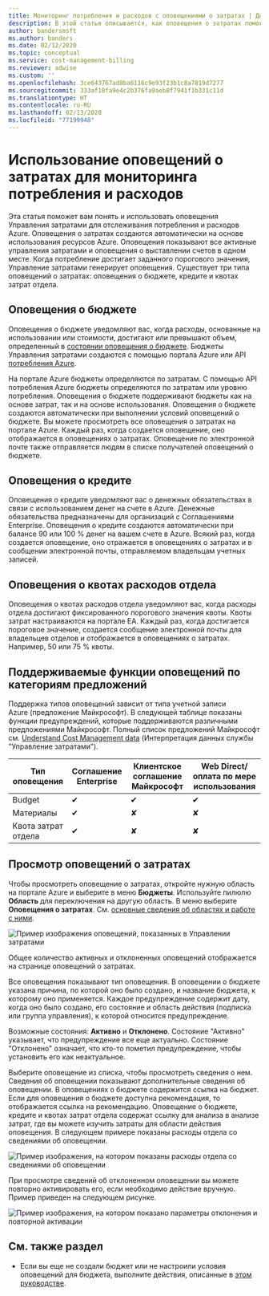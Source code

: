 ```yaml
---
title: Мониторинг потребления и расходов с оповещениями о затратах | Документация Майкрософт
description: В этой статье описывается, как оповещения о затратах помогают отслеживать потребление и расходы в Управлении затратами Azure.
author: bandersmsft
ms.author: banders
ms.date: 02/12/2020
ms.topic: conceptual
ms.service: cost-management-billing
ms.reviewer: adwise
ms.custom: ''
ms.openlocfilehash: 3ce643767ad8ba6116c9e93f23b1c8a7819d7277
ms.sourcegitcommit: 333af18fa9e4c2b376fa9aeb8f7941f1b331c11d
ms.translationtype: HT
ms.contentlocale: ru-RU
ms.lasthandoff: 02/13/2020
ms.locfileid: "77199948"
---
```

# <a name="use-cost-alerts-to-monitor-usage-and-spending"></a>Использование оповещений о затратах для мониторинга потребления и расходов

Эта статья поможет вам понять и использовать оповещения Управления затратами для отслеживания потребления и расходов Azure. Оповещения о затратах создаются автоматически на основе использования ресурсов Azure. Оповещения показывают все активные управления затратами и оповещения о выставлении счетов в одном месте. Когда потребление достигает заданного порогового значения, Управление затратами генерирует оповещения. Существует три типа оповещений о затратах: оповещения о бюджете, кредите и квотах затрат отдела.

## <a name="budget-alerts"></a>Оповещения о бюджете

Оповещения о бюджете уведомляют вас, когда расходы, основанные на использовании или стоимости, достигают или превышают объем, определенный в [состоянии оповещения о бюджете](tutorial-acm-create-budgets.md). Бюджеты Управления затратами создаются с помощью портала Azure или API [потребления Azure](https://docs.microsoft.com/rest/api/consumption).

На портале Azure бюджеты определяются по затратам. С помощью API потребления Azure бюджеты определяются по затратам или уровню потребления. Оповещения о бюджете поддерживают бюджеты как на основе затрат, так и на основе использования. Оповещения о бюджете создаются автоматически при выполнении условий оповещений о бюджете. Вы можете просмотреть все оповещения о затратах на портале Azure. Каждый раз, когда создается оповещение, оно отображается в оповещениях о затратах. Оповещение по электронной почте также отправляется людям в списке получателей оповещений о бюджете.

## <a name="credit-alerts"></a>Оповещения о кредите

Оповещения о кредите уведомляют вас о денежных обязательствах в связи с использованием денег на счете в Azure. Денежные обязательства предназначены для организаций с Соглашениями Enterprise. Оповещения о кредите создаются автоматически при балансе 90 или 100 % денег на вашем счете в Azure. Всякий раз, когда создается оповещение, оно отражается в оповещениях о затратах и в сообщении электронной почты, отправляемом владельцам учетных записей.

## <a name="department-spending-quota-alerts"></a>Оповещения о квотах расходов отдела

Оповещения о квотах расходов отдела уведомляют вас, когда расходы отдела достигают фиксированного порогового значения квоты. Квоты затрат настраиваются на портале EA. Каждый раз, когда достигается пороговое значение, создается сообщение электронной почты для владельцев отделов и отображается в оповещениях о затратах. Например, 50 или 75 % квоты.

## <a name="supported-alert-features-by-offer-categories"></a>Поддерживаемые функции оповещений по категориям предложений

Поддержка типов оповещений зависит от типа учетной записи Azure (предложение Майкрософт). В следующей таблице показаны функции предупреждений, которые поддерживаются различными предложениями Майкрософт. Полный список предложений Майкрософт см. [Understand Cost Management data](understand-cost-mgt-data.md) (Интерпретация данных службы "Управление затратами").

| Тип оповещения | Соглашение Enterprise | Клиентское соглашение Майкрософт | Web Direct/оплата по мере использования |
|---|---|---|---|
| Budget | ✔ | ✔ | ✔ |
| Материалы | ✔ |✘ | ✘ |
| Квота затрат отдела | ✔ | ✘ | ✘ |



## <a name="view-cost-alerts"></a>Просмотр оповещений о затратах

Чтобы просмотреть оповещение о затратах, откройте нужную область на портале Azure и выберите в меню **Бюджеты**. Используйте пилюлю **Область** для переключения на другую область. В меню выберите **Оповещения о затратах**. См. [основные сведения об областях и работе с ними](understand-work-scopes.md).

![Пример изображения оповещений, показанных в Управлении затратами](./media/cost-mgt-alerts-monitor-usage-spending/budget-alerts-fullscreen.png)

Общее количество активных и отклоненных оповещений отображается на странице оповещений о затратах.

Все оповещения показывают тип оповещения. В оповещении о бюджете указана причина, по которой оно было создано, и название бюджета, к которому оно применяется. Каждое предупреждение содержит дату, когда оно было создано, его состояние и область действия (подписка или группа управления), к которой относится предупреждение.

Возможные состояния: **Активно** и **Отклонено**. Состояние "Активно" указывает, что предупреждение все еще актуально. Состояние "Отклонено" означает, что кто-то пометил предупреждение, чтобы установить его как неактуальное.

Выберите оповещение из списка, чтобы просмотреть сведения о нем. Сведения об оповещении показывают дополнительные сведения об оповещении. В оповещениях о бюджете содержится ссылка на бюджет. Если для оповещения о бюджете доступна рекомендация, то отображается ссылка на рекомендацию. Оповещение о бюджете, кредите и квотах затрат отдела содержат ссылку для анализа в анализе затрат, где вы можете изучить затраты для области действия оповещения. В следующем примере показаны расходы отдела со сведениями об оповещении.

![Пример изображения, на котором показаны расходы отдела со сведениями об оповещении](./media/cost-mgt-alerts-monitor-usage-spending/dept-spending-selected-with-credits.png)

При просмотре сведений об отклоненном оповещении вы можете повторно активировать его, если необходимо действие вручную. Пример приведен на следующем рисунке.

![Пример изображения, на котором показано параметры отклонения и повторной активации](./media/cost-mgt-alerts-monitor-usage-spending/Dismiss-reactivate-options.png)

## <a name="see-also"></a>См. также раздел

- Если вы еще не создали бюджет или не настроили условия оповещений для бюджета, выполните действия, описанные в [этом руководстве](tutorial-acm-create-budgets.md).
